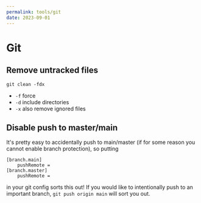 ```yaml
---
permalink: tools/git
date: 2023-09-01
---
```

# Git

## Remove untracked files
```
git clean -fdx
```

- `-f` force
- `-d` include directories
- `-x` also remove ignored files

## Disable push to master/main
It's pretty easy to accidentally push to main/master (if for some reason you cannot enable branch protection), so putting

```
[branch.main]
	pushRemote =
[branch.master]
	pushRemote =
```

in your git config sorts this out! If you would like to intentionally push to an important branch, `git push origin main` will sort you out.